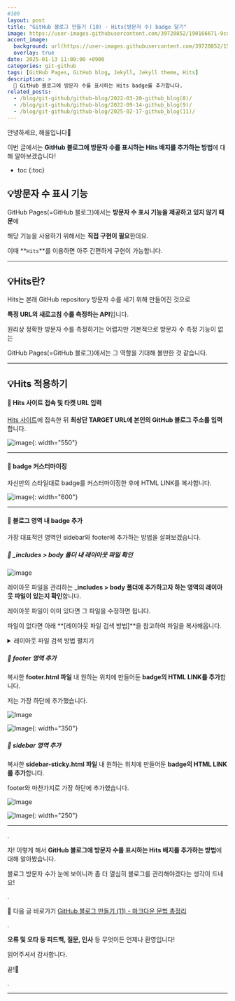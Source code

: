 ```yaml
---
#109
layout: post
title: "GitHub 블로그 만들기 (10) - Hits(방문자 수) badge 달기"
image: https://user-images.githubusercontent.com/39720852/190166671-9cd79a21-8f14-4e17-8d41-78d6e2dd9405.png
accent_image:
  background: url(https://user-images.githubusercontent.com/39720852/152405232-29b296d1-653c-4505-ad3c-07fd5a680d17.png) center/cover
  overlay: true
date: 2025-01-13 11:00:00 +0900
categories: git-github
tags: [GitHub Pages, GitHub blog, Jekyll, Jekyll theme, Hits]
description: >
  📝 GitHub 블로그에 방문자 수를 표시하는 Hits badge를 추가합니다.
related_posts:
  - /blog/git-github/github-blog/2022-03-20-github_blog(8)/
  - /blog/git-github/github-blog/2022-09-14-github_blog(9)/
  - /blog/git-github/github-blog/2025-02-17-github_blog(11)/
---
```


안녕하세요, 해을입니다🦖

이번 글에서는 <span style="background-color:#f1f8ff">**GitHub 블로그에 방문자 수를 표시하는 Hits 배지를 추가하는 방법**</span>에 대해 알아보겠습니다!

* toc
{:toc}

## 💡방문자 수 표시 기능
GitHub Pages(=GitHub 블로그)에서는 **방문자 수 표시 기능을 제공하고 있지 않기 때문**에

해당 기능을 사용하기 위해서는 **직접 구현이 필요**한데요.

이때 **`Hits`**를 이용하면 아주 간편하게 구현이 가능합니다.

--------------------------------------------------------

## 💡Hits란?

Hits는 본래 GitHub repository 방문자 수를 세기 위해 만들어진 것으로

**특정 URL의 새로고침 수를 측정하는 API**입니다.

원리상 정확한 방문자 수를 측정하기는 어렵지만 기본적으로 방문자 수 측정 기능이 없는

GitHub Pages(=GitHub 블로그)에서는 그 역할을 기대해 볼만한 것 같습니다.

--------------------------------------------------------

## 💡Hits 적용하기

#### 🥨 Hits 사이트 접속 및 타켓 URL 입력

[Hits 사이트](https://hits.seeyoufarm.com/)에 접속한 뒤 **최상단 TARGET URL에 본인의 GitHub 블로그 주소를 입력**합니다.

![image](https://github.com/user-attachments/assets/c5e9e30d-d59d-4707-a1fa-425fd04155d9){: width="550"}

--------------------------------------------------------

#### 🥨 badge 커스터마이징

자신만의 스타일대로 badge를 커스터마이징한 후에 HTML LINK를 복사합니다.

![image](https://github.com/user-attachments/assets/6bf5e26a-f0a0-4f6f-a4cd-0cb5fbd03da3){: width="600"}

--------------------------------------------------------

#### 🥨 블로그 영역 내 badge 추가

가장 대표적인 영역인 sidebar와 footer에 추가하는 방법을 살펴보겠습니다.

##### 🚩 _includes > body 폴더 내 레이아웃 파일 확인
  
  ![image](https://github.com/user-attachments/assets/e599f5ec-567e-4ca9-bcda-5728ddda0732)

  레이아웃 파일을 관리하는 **_includes > body 폴더에 추가하고자 하는 영역의 레이아웃 파일이 있는지 확인**합니다.

  레이아웃 파일이 이미 있다면 그 파일을 수정하면 됩니다.
  
  파일이 없다면 아래 **[레이아웃 파일 검색 방법]**을 참고하여 
  파일을 복사해옵니다.

  <details> 
  <summary>레이아웃 파일 검색 방법 펼치기</summary>
  <div markdown="1">

  1. 위치 따라가기  
      `vendor/bundle/ruby/3.0.0`  
      `/gems`  
      `/jekyll-theme-hydejack-9.1.5`  
      `/includes`  
      `/body`

      ![2022-02-25 00;23;39](https://user-images.githubusercontent.com/39720852/155553893-8fd2eb34-761c-4c0b-af59-cc91a5ea1d28.gif)

  2. .gitignore에서 vendor 주석 처리 및 저장 후, 키워드 검색하기

      ![2022-02-25 00;34;43](https://user-images.githubusercontent.com/39720852/155555874-7c11169e-c6eb-4dce-9c4b-4f2edd927492.gif)

      * .gitignore 수정 및 저장 후, vendor 폴더의 색이 뚜렷해져야 검색이 가능합니다.
      * footer, 9.1.5 등 키워드 검색 후, vendor~~로 시작하는 폴더의 footer 파일을 찾아주세요.
      * 파일을 찾은 후에는 .gitignore에서 **vendor 주석을 풀고 저장**해주세요.

  </div>
  </details>  

##### 🚩 footer 영역 추가

복사한 **footer.html 파일** 내 원하는 위치에 만들어둔 **badge의 HTML LINK를 추가**합니다.

저는 가장 하단에 추가했습니다.

![Image](https://github.com/user-attachments/assets/b23166c8-fb9b-407c-a83c-f51f9cebcbfe)

![Image](https://github.com/user-attachments/assets/7a3a26fd-40a2-4f5d-89ac-4329165df4cb){: width="350"}

##### 🚩 sidebar 영역 추가

복사한 **sidebar-sticky.html 파일** 내 원하는 위치에 만들어둔 **badge의 HTML LINK를 추가**합니다.

footer와 마찬가지로 가장 하단에 추가했습니다.

![Image](https://github.com/user-attachments/assets/4f6a8c52-14da-419f-84f5-5ac5947c2f05)

![Image](https://github.com/user-attachments/assets/698de367-0ac1-40a4-8c3f-4d0c12f4aba6){: width="250"}

---

.

자! 이렇게 해서 **GitHub 블로그에 방문자 수를 표시하는 Hits 배지를 추가하는 방법**에 대해 알아봤습니다.

블로그 방문자 수가 눈에 보이니까 좀 더 열심히 블로그를 관리해야겠다는 생각이 드네요!

.

🔗 다음 글 바로가기 [GitHub 블로그 만들기 (11) - 마크다운 문법 총정리](/blog/git-github/github-blog/2025-02-17-github_blog(11))

.

**오류 및 오타 등 피드백, 질문, 인사** 등 무엇이든 언제나 환영입니다!

읽어주셔서 감사합니다.

끝!🦕

.

---